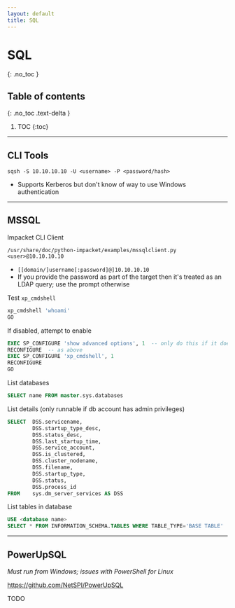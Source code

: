 ```yaml
---
layout: default
title: SQL
---
```


# SQL
{: .no_toc }

## Table of contents
{: .no_toc .text-delta }

1. TOC
{:toc}

---

## CLI Tools
```shell
sqsh -S 10.10.10.10 -U <username> -P <password/hash>
```
- Supports Kerberos but don't know of way to use Windows authentication

---

## MSSQL
Impacket CLI Client
```shell
/usr/share/doc/python-impacket/examples/mssqlclient.py <user>@10.10.10.10
```
- `[[domain/]username[:password]@]10.10.10.10`
- If you provide the password as part of the target then it's treated as an LDAP query; use the prompt otherwise

Test `xp_cmdshell`
```sql
xp_cmdshell 'whoami'
GO
```

If disabled, attempt to enable
```sql
EXEC SP_CONFIGURE 'show advanced options', 1  -- only do this if it doesn't work regularly and it's actually an advanced option
RECONFIGURE  -- as above
EXEC SP_CONFIGURE 'xp_cmdshell', 1
RECONFIGURE
GO
```

List databases
```sql
SELECT name FROM master.sys.databases
```

List details (only runnable if db account has admin privileges)
```sql
SELECT  DSS.servicename,
        DSS.startup_type_desc,
        DSS.status_desc,
        DSS.last_startup_time,
        DSS.service_account,
        DSS.is_clustered,
        DSS.cluster_nodename,
        DSS.filename,
        DSS.startup_type,
        DSS.status,
        DSS.process_id
FROM    sys.dm_server_services AS DSS
```

List tables in database
```sql
USE <database name>
SELECT * FROM INFORMATION_SCHEMA.TABLES WHERE TABLE_TYPE='BASE TABLE'
```

---

## PowerUpSQL
_Must run from Windows; issues with PowerShell for Linux_

<https://github.com/NetSPI/PowerUpSQL>

TODO